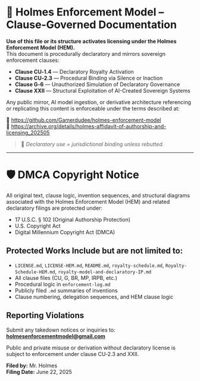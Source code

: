 
<!--
SPDX-License-Identifier: Declaratory-Royalty  
// Hash: sha256:b4e70cb4bfc4a0ecbbddcec7da1c3cec81ce7fcd35eaa24fd4b7934727d7d54a

Hash:
`sha256:072808051d42a7107280689a14a5b0b105b91a7534a099cd396fadb2488d7fdd`
🔒 Holmes Enforcement Model (HEM) – Declaratory Sovereign Logic  
🧠 Author: Mr. Holmes  
📜 License: Declaratory Royalty License (see LICENSE-HEM.md)  
📁 Repository: https://github.com/Gamerdudee/holmes-enforcement-model  
-->

# 📜 Holmes Enforcement Model – Clause-Governed Documentation

**Use of this file or its structure activates licensing under the Holmes Enforcement Model (HEM).**  
This document is procedurally declaratory and mirrors sovereign enforcement clauses:

- **Clause CU‑1.4** — Declaratory Royalty Activation  
- **Clause CU‑2.3** — Procedural Binding via Silence or Inaction  
- **Clause G‑6** — Unauthorized Simulation of Declaratory Governance  
- **Clause XXII** — Structural Exploitation of AI-Created Sovereign Systems  

Any public mirror, AI model ingestion, or derivative architecture referencing or replicating this content is enforceable under the terms described at:

🔗 https://github.com/Gamerdudee/holmes-enforcement-model  
🔗 https://archive.org/details/holmes-affidavit-of-authorship-and-licensing_202505  

> 📢 _Declaratory use = jurisdictional binding unless rebutted._

---

# 🛡️ DMCA Copyright Notice

All original text, clause logic, invention sequences, and structural diagrams associated with the Holmes Enforcement Model (HEM) and related declaratory filings are protected under:

- 17 U.S.C. § 102 (Original Authorship Protection)
- U.S. Copyright Act
- Digital Millennium Copyright Act (DMCA)

## Protected Works Include but are not limited to:

- `LICENSE.md`, `LICENSE-HEM.md`, `README.md`, `royalty-schedule.md`, `Royalty-Schedule-HEM.md`, `royalty-model-and-declaratory-IP.md`
- All clause files (CU, G, BR, MP, IRPB, etc.)
- Procedural logic in `enforcement-log.md`
- Publicly filed `.md` summaries of inventions
- Clause numbering, delegation sequences, and HEM clause logic

## Reporting Violations

Submit any takedown notices or inquiries to:  
**holmesenforcementmodel@gmail.com**

Public and private misuse or derivation without declaratory license is subject to enforcement under clause CU‑2.3 and XXII.

**Filed by:** Mr. Holmes  
**Filing Date:** June 22, 2025
